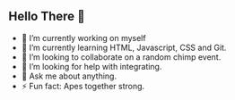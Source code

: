 ## Hello There 👋
- 🔭 I’m currently working on myself
- 🌱 I’m currently learning HTML, Javascript, CSS and Git.
- 👯 I’m looking to collaborate on a random chimp event.
- 🤔 I’m looking for help with integrating.
- 💬 Ask me about anything.
- ⚡ Fun fact: Apes together strong.